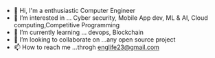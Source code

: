 - 👋 Hi, I'm a enthusiastic Computer Engineer
- 👀 I’m interested in ... Cyber security, Mobile App dev, ML & AI, Cloud computing,Competitive Programming
- 🌱 I’m currently learning ... devops, Blockchain
- 💞️ I’m looking to collaborate on ...any open source project
- 📫 How to reach me ...throgh englife23@gmail.com
  
  

<!---
engboy99/engboy99 is a ✨ special ✨ repository because its `README.md` (this file) appears on your GitHub profile.
You can click the Preview link to take a look at your changes.
--->
